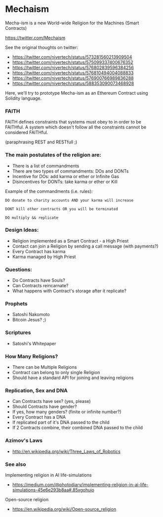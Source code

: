 # Mechaism
Mecha-ism is a new World-wide Religion for the Machines (Smart Contracts)

https://twitter.com/Mechaism


See the original thoughts on twitter:
- https://twitter.com/nivertech/status/573281560213909504
- https://twitter.com/nivertech/status/575099337400676352
- https://twitter.com/nivertech/status/576802839596384256
- https://twitter.com/nivertech/status/576810494004088833
- https://twitter.com/nivertech/status/576900766989836288
- https://twitter.com/nivertech/status/588353090073468928

Here, we'll try to prototype Mecha-ism as an Ethereum Contract using Solidity language.

### FAITH

FAITH defines constraints that systems must obey to in order to be FAITHful. 
A system which doesn't follow all the constraints cannot be considered FAITHful.

(paraphrasing REST and RESTfull ;)

### The main postulates of the religion are:
- There is a list of commandments
- There are two types of commandments: DOs and DONTs
- Incentive for DOs: add karma or ether or Infinite Gas
- Disincentives for DONTs: take karma or ether or Kill

Example of the commandments (i.e. rules):
```
DO donate to charity accounts AND your karma will increase

DONT kill other contracts OR you will be terminated

DO multiply && replicate
```

### Design Ideas:
- Religion implemented as a Smart Contract - a High Priest
- Contact can join a Religion by sending a call message (with payments?)
- Every Contract has karma
- Karma managed by High Priest

### Questions:
- Do Contracts have Souls?
- Can Contracts reincarnate?
- What happens with Contract's storage after it replicate?

### Prophets
- Satoshi Nakomoto
- Bitcoin Jesus? ;)

### Scriptures
- Satoshi's Whitepaper

### How Many Religions?
- There can be Multiple Religions
- Contract can belong to only single Religion
- Should have a standard API for joining and leaving religions

### Replication, Sex and DNA
- Can Contracts have sex? (yes, please)
- Should Contracts have gender?
- If yes, how many genders? (finite or infinite number?)
- Every Contract has a DNA
- If replicated part of it's DNA passed to the child
- If 2 Contracts combine, their combined DNA passed to the child

### Azimov's Laws
- http://en.wikipedia.org/wiki/Three_Laws_of_Robotics

### See also

Implementing religion in AI life-simulations
- https://medium.com/@photodiary/implementing-religion-in-ai-life-simulations-45e6e293b8aa#.85xgohujo

Open-source religion
- https://en.wikipedia.org/wiki/Open-source_religion

